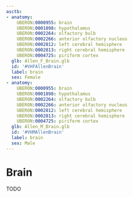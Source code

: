 ```yaml
---
asctb:
- anatomy:
    UBERON:0000955: brain
    UBERON:0001898: hypothalamus
    UBERON:0002264: olfactory bulb
    UBERON:0002266: anterior olfactory nucleus
    UBERON:0002812: left cerebral hemisphere
    UBERON:0002813: right cerebral hemisphere
    UBERON:0004725: piriform cortex
  glb: Allen_F_Brain.glb
  id: '#VHFAllenBrain'
  label: brain
  sex: Female
- anatomy:
    UBERON:0000955: brain
    UBERON:0001898: hypothalamus
    UBERON:0002264: olfactory bulb
    UBERON:0002266: anterior olfactory nucleus
    UBERON:0002812: left cerebral hemisphere
    UBERON:0002813: right cerebral hemisphere
    UBERON:0004725: piriform cortex
  glb: Allen_M_Brain.glb
  id: '#VHMAllenBrain'
  label: brain
  sex: Male
---
```


# Brain

TODO
